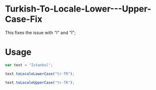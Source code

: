 # Turkish-To-Locale-Lower---Upper-Case-Fix

This fixes the issue with "I" and "İ"; 

# Usage





```js
var text = "İstanbul";

text.toLocaleLowerCase("tr-TR");

text.toLocaleUpperCase("tr-TR");
```
